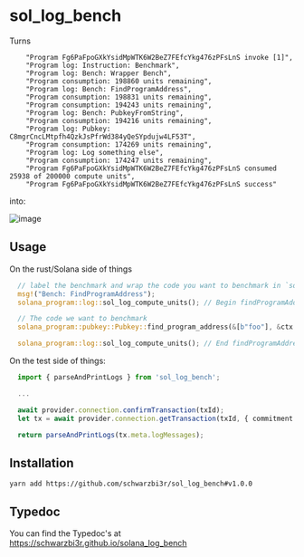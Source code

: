 # sol_log_bench

Turns

```
    "Program Fg6PaFpoGXkYsidMpWTK6W2BeZ7FEfcYkg476zPFsLnS invoke [1]",
    "Program log: Instruction: Benchmark",
    "Program log: Bench: Wrapper Bench",
    "Program consumption: 198860 units remaining",
    "Program log: Bench: FindProgramAddress",
    "Program consumption: 198831 units remaining",
    "Program consumption: 194243 units remaining",
    "Program log: Bench: PubkeyFromString",
    "Program consumption: 194216 units remaining",
    "Program log: Pubkey: C8mgrCncLMtpfh4QzkJsPfrWd384yQeSYpdujw4LF53T",
    "Program consumption: 174269 units remaining",
    "Program log: Log something else",
    "Program consumption: 174247 units remaining",
    "Program Fg6PaFpoGXkYsidMpWTK6W2BeZ7FEfcYkg476zPFsLnS consumed 25938 of 200000 compute units",
    "Program Fg6PaFpoGXkYsidMpWTK6W2BeZ7FEfcYkg476zPFsLnS success"
```

into: 

![image](https://user-images.githubusercontent.com/61796571/157333991-d505ff0c-fcfa-4bd6-a193-7c25e09c4020.png)


## Usage

On the rust/Solana side of things

```rust
  // label the benchmark and wrap the code you want to benchmark in `sol_log_compute_units`
  msg!("Bench: FindProgramAddress");
  solana_program::log::sol_log_compute_units(); // Begin findProgramAddressBench

  // The code we want to benchmark
  solana_program::pubkey::Pubkey::find_program_address(&[b"foo"], &ctx.accounts.signer.key());

  solana_program::log::sol_log_compute_units(); // End findProgramAddressBench
```


On the test side of things:
```typescript
  import { parseAndPrintLogs } from 'sol_log_bench';

  ...

  await provider.connection.confirmTransaction(txId);
  let tx = await provider.connection.getTransaction(txId, { commitment: 'confirmed' });

  return parseAndPrintLogs(tx.meta.logMessages);
```


## Installation

`yarn add https://github.com/schwarzbi3r/sol_log_bench#v1.0.0`

## Typedoc

You can find the Typedoc's at https://schwarzbi3r.github.io/solana_log_bench
